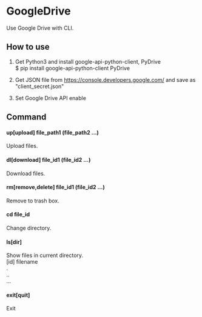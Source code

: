 # GoogleDrive
Use Google Drive with CLI.  

## How to use

1. Get Python3 and install google-api-python-client, PyDrive    
    $ pip install google-api-python-client PyDrive  

2. Get JSON file from <https://console.developers.google.com/> and save as "client_secret.json"

3. Set Google Drive API enable


## Command

#### up[upload] file_path1 (file_path2 ...)  
Upload files.  

#### dl[download] file_id1 (file_id2 ...)  
Download files.  

#### rm[remove,delete] file_id1 (file_id2 ...)  
Remove to trash box.  

#### cd file_id  
Change directory.  

#### ls[dir]  
Show files in current directory.  
[id] filename  
.  
..  
...  

#### exit[quit]  
Exit
